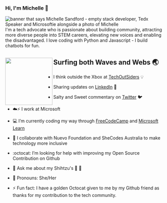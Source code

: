 ### Hi, I'm Michelle 👋

<!--
**msandfor/msandfor** is a ✨ _special_ ✨ repository because its `README.md` (this file) appears on your GitHub profile.

Here are some ideas to get you started:

- 🔭 I’m currently working on ...
- 🌱 I’m currently learning ...
- 👯 I’m looking to collaborate on ...
- 🤔 I’m looking for help with ...
- 💬 Ask me about ...
- 📫 How to reach me: ...
- 😄 Pronouns: ...
- ⚡ Fun fact: ...
-->

<img src="https://raw.githubusercontent.com/msandfor/msandfor/master/gh-header-image.gif" alt="banner that says Michelle Sandford - empty stack developer, Tedx Speaker and Microsoftie alongside a photo of Michelle">
I'm a tech advocate who is passionate about building community, attracting more diverse people into STEM careers, elevating new voices and enabling the disadvantaged. I love coding with  Python and Javascript - I build chatbots for fun.   


## Surfing both Waves and Webs :earth_asia: <a href="https://www.techoutsiders.com.au"><img align="left" width="150" height="150" src="https://raw.githubusercontent.com/msandfor/msandfor/master/octomichelle/octomichelle1.gif?raw=true"></a>
- I think outside the Xbox at <a href="https://www.techoutsiders.com.au">TechOutSiders</a> :bulb:
- Sharing updates on <a href="https://www.linkedin.com/in/michellesandford/">LinkedIn</a> :honey_pot:
- Salty and Sweet commentary on <a href="https://twitter.com/msandfor">Twitter</a> :bird:

- :cloud::zap: I work at Microsoft
- :computer: I’m currently coding my way through <a href="https://freecodecamp.org/">FreeCodeCamp</a> and <a href="https://docs.microsoft.com/en-us/learn/">Microsoft Learn</a>

- :raising_hand: I collaborate with Nuevo Foundation and SheCodes Australia to make technology more inclusive
- :octocat: I’m looking for help with improving my Open Source Contribution on Github
- 💬 Ask me about my Shihtzu's :lion: :bear:
- :woman: Pronouns: She/Her
- ⚡ Fun fact: I have a golden Octocat given to me by my Github friend as thanks for my contribution to the tech community.
